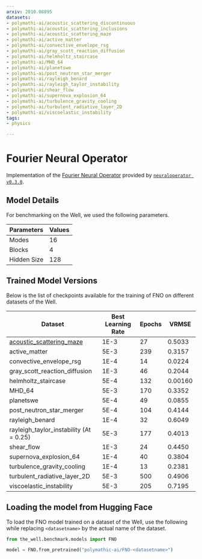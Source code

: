 ```yaml
---
arxiv: 2010.08895
datasets:
- polymathi-ai/acoustic_scattering_discontinuous
- polymathi-ai/acoustic_scattering_inclusions
- polymathi-ai/acoustic_scattering_maze
- polymathi-ai/active_matter
- polymathi-ai/convective_envelope_rsg
- polymathi-ai/gray_scott_reaction_diffusion
- polymathi-ai/helmholtz_staircase
- polymathi-ai/MHD_64
- polymathi-ai/planetswe
- polymathi-ai/post_neutron_star_merger
- polymathi-ai/rayleigh_benard
- polymathi-ai/rayleigh_taylor_instability
- polymathi-ai/shear_flow
- polymathi-ai/supernova_explosion_64
- polymathi-ai/turbulence_gravity_cooling
- polymathi-ai/turbulent_radiative_layer_2D
- polymathi-ai/viscoelastic_instability
tags:
- physics

---
```


# Fourier Neural Operator

Implementation of the [Fourier Neural Operator](https://arxiv.org/abs/2010.08895) provided by [`neuraloperator v0.3.0`](https://neuraloperator.github.io/dev/index.html).

## Model Details

For benchmarking on the Well, we used the following parameters.

| Parameters  | Values |
|-------------|--------|
| Modes       | 16     |
| Blocks      | 4      |
| Hidden Size | 128    |

## Trained Model Versions

Below is the list of checkpoints available for the training of FNO on different datasets of the Well.

| Dataset                                | Best Learning Rate | Epochs | VRMSE  |
|----------------------------------------|--------------------|--------|--------|
| [acoustic_scattering_maze](https://huggingface.co/models/polymathic-ai/acoustic_scattering_maze)             | 1E-3               | 27     | 0.5033 |
| active_matter                          | 5E-3               | 239    | 0.3157 |
| convective_envelope_rsg                | 1E-4               | 14     | 0.0224 |
| gray_scott_reaction_diffusion          | 1E-3               | 46     | 0.2044 |
| helmholtz_staircase                    | 5E-4               | 132    | 0.00160|
| MHD_64                                 | 5E-3               | 170    | 0.3352 |
| planetswe                              | 5E-4               | 49     | 0.0855 |
| post_neutron_star_merger               | 5E-4               | 104    | 0.4144 |
| rayleigh_benard                        | 1E-4               | 32     | 0.6049 |
| rayleigh_taylor_instability (At = 0.25)| 5E-3               | 177    | 0.4013 |
| shear_flow                             | 1E-3               | 24     | 0.4450 |
| supernova_explosion_64                 | 1E-4               | 40     | 0.3804 |
| turbulence_gravity_cooling             | 1E-4               | 13     | 0.2381 |
| turbulent_radiative_layer_2D           | 5E-3               | 500    | 0.4906 |
| viscoelastic_instability               | 5E-3               | 205    | 0.7195 |

## Loading the model from Hugging Face

To load the FNO model trained on a dataset of the Well, use the following while replacing `<datasetname>` by the actual name of the dataset.

```python
from the_well.benchmark.models import FNO

model = FNO.from_pretrained("polymathic-ai/FNO-<datasetname>")
```
